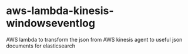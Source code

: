 # aws-lambda-kinesis-windowseventlog
AWS lambda to transform the json from AWS kinesis agent to useful json documents for elasticsearch
